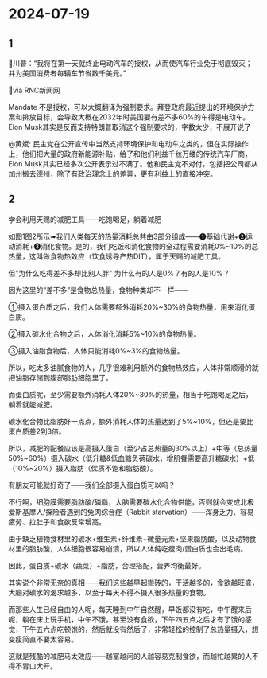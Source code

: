 # 2024-07-19

## 1

🔻川普：“我将在第一天就终止电动汽车的授权，从而使汽车行业免于彻底毁灭；并为美国消费者每辆车节省数千美元。”

🔻via RNC新闻网

Mandate 不是授权，可以大概翻译为强制要求。拜登政府最近提出的环境保护方案和排放目标，会导致大概在2032年时美国要有差不多60%的车得是电动车。Elon Musk其实是反而支持特朗普取消这个强制要求的，字数太少，不展开说了

@黄斌: 民主党在公开宣传中当然支持环境保护和电动车之类的，但在实际操作上，他们把大量的政府新能源补贴，给了和他们利益千丝万缕的传统汽车厂商，Elon Musk其实已经多次公开表示过不满了。他和民主党不对付，包括把公司都从加州搬去德州，除了有政治理念上的差异，更有利益上的直接冲突。

## 2

学会利用天赐的减肥工具——吃饱喝足，躺着减肥

如图1图2所示➠我们人类每天的热量消耗总共由3部分组成——❶基础代谢+❷运动消耗+❸消化食物。是的，我们吃饭和消化食物的全过程需要消耗0%~10%的总热量，这叫做食物热效应（饮食诱导产热DIT），属于天赐的减肥工具。

但"为什么吃得差不多却比别人胖" 为什么有的人是0%？有的人是10%？

因为这里的“差不多”是食物总热量，食物种类却不一样——

①摄入蛋白质之后，我们人体需要额外消耗20%~30%的食物热量，用来消化蛋白质。

②摄入碳水化合物之后，人体消化消耗5%~10%的食物热量。

③摄入油脂食物后，人体只能消耗0%~3%的食物热量。

所以，吃太多油腻食物的人，几乎很难利用额外的食物热效应，人体非常顺滑的就把油脂存储到腹部脂肪细胞里了。

而蛋白质呢，至少需要额外消耗人体20%~30%的热量，相当于吃饱喝足之后，躺着就能减肥。

碳水化合物比脂肪好一点点，额外消耗人体的热量达到了5%~10%，但还是要比蛋白质差2到3倍。

所以，减肥的配餐应该是高摄入蛋白（至少占总热量的30%以上）+中等（总热量50%~60%）摄入碳水（低升糖&低血糖负荷碳水，增肌餐需要高升糖碳水）+低（10%~20%）摄入脂肪（优质不饱和脂肪酸）。

有朋友可能就好奇了——我们全部摄入蛋白质可以吗？

不行啊，细胞膜需要脂肪酸/磷脂，大脑需要碳水化合物供能，否则就会变成北极爱斯基摩人/探险者遇到的兔肉综合症（Rabbit starvation）——浑身乏力、容易疲劳、拉肚子和食欲反常增高。

由于缺乏植物食材里的碳水+维生素+纤维素+微量元素+坚果脂肪酸，以及动物食材里的脂肪酸，人体细胞很容易崩溃，所以人体纯吃瘦肉/蛋白质也会出毛病。

因此，蛋白质+碳水（蔬菜）+脂肪，合理搭配，营养均衡最好。

其实说个非常无奈的真相——我们这些越早起搬砖的，干活越多的，食欲越旺盛，大脑对碳水的渴求越多，以至于每天不得不摄入很多热量的食物。

而那些人生已经自由的人呢，每天睡到中午自然醒，早饭都没有吃，中午醒来后呢，躺在床上玩手机，中午不饿，甚至没有食欲，下午四五点之后才有了饿的感觉，下午五六点吃顿饱的，然后就没有然后了，非常轻松的控制了总热量摄入，想变瘦简直不要太容易。

这就是残酷的减肥马太效应——越富越闲的人越容易克制食欲，而越忙越累的人不得不胃口大开。

